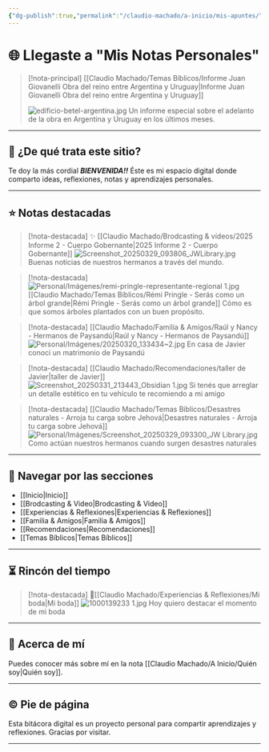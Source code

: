 ```yaml
---
{"dg-publish":true,"permalink":"/claudio-machado/a-inicio/mis-apuntes/","title":"Página principal","tags":["home","inicio","gardenEntry","gardenEntry","gardenEntry","gardenEntry","gardenEntry"]}
---
```



# 🌐 Llegaste a "Mis Notas Personales" 

>[!nota-principal]  [[Claudio Machado/Temas Bíblicos/Informe Juan Giovanelli Obra del reino entre Argentina y Uruguay\|Informe Juan Giovanelli Obra del reino entre Argentina y Uruguay]]
>
>![edificio-betel-argentina.jpg](/img/user/Claudio%20Machado/img/destacadas/edificio-betel-argentina.jpg)
>Un informe especial sobre el adelanto de la obra en Argentina y Uruguay en los últimos meses.

---

## 📌 ¿De qué trata este sitio?

Te doy la más cordial ***BIENVENIDA!!***
Éste es mi espacio digital donde comparto ideas, reflexiones, notas y aprendizajes personales.

---

## ⭐ Notas destacadas


> [!nota-destacada] ✨ [[Claudio Machado/Brodcasting & vídeos/2025 Informe 2 - Cuerpo Gobernante\|2025 Informe 2 - Cuerpo Gobernante]] 
> ![Screenshot_20250329_093806_JWLibrary.jpg](/img/user/Personal/Im%C3%A1genes/Screenshot_20250329_093806_JWLibrary.jpg)
> Buenas noticias de nuestros hermanos a través del mundo.

>[!nota-destacada] ![Personal/Imágenes/remi-pringle-representante-regional 1.jpg](/img/user/Personal/Im%C3%A1genes/remi-pringle-representante-regional%201.jpg)
>[[Claudio Machado/Temas Bíblicos/Rémi Pringle - Serás como un árbol grande\|Rémi Pringle - Serás como un árbol grande]]
>Cómo es que somos árboles plantados con un buen propósito.


> [!nota-destacada] [[Claudio Machado/Familia & Amigos/Raúl y Nancy - Hermanos de Paysandú\|Raúl y Nancy - Hermanos de Paysandú]]
> ![Personal/Imágenes/20250320_133434~2.jpg](/img/user/Personal/Im%C3%A1genes/20250320_133434~2.jpg)
> En casa de Javier conoci un matrimonio de Paysandú 


> [!nota-destacada] [[Claudio Machado/Recomendaciones/taller de Javier\|taller de Javier]]
> ![Screenshot_20250331_213443_Obsidian 1.jpg](/img/user/Personal/Im%C3%A1genes/Screenshot_20250331_213443_Obsidian%201.jpg) 
> Si tenés que arreglar un detalle estético en tu vehículo te recomiendo a mi amigo 



> [!nota-destacada] [[Claudio Machado/Temas Bíblicos/Desastres naturales - Arroja tu carga sobre Jehová\|Desastres naturales - Arroja tu carga sobre Jehová]]
> ![Personal/Imágenes/Screenshot_20250329_093300_JW Library.jpg](/img/user/Personal/Im%C3%A1genes/Screenshot_20250329_093300_JW%20Library.jpg) 
>Como actúan nuestros hermanos cuando surgen desastres naturales 


---

## 📂 Navegar por las secciones

- [[Inicio\|Inicio]]
- [[Brodcasting & Video\|Brodcasting & Video]]
- [[Experiencias & Reflexiones\|Experiencias & Reflexiones]]
- [[Familia & Amigos\|Familia & Amigos]]
- [[Recomendaciones\|Recomendaciones]]
- [[Temas Bíblicos\|Temas Bíblicos]]

---

## ⏳ Rincón del tiempo

> [!nota-destacada] 💍[[Claudio Machado/Experiencias & Reflexiones/Mi boda\|Mi boda]]
> ![1000139233 1.jpg](/img/user/Personal/Im%C3%A1genes/1000139233%201.jpg)
> Hoy quiero destacar el momento de mi boda 

---

## 👤 Acerca de mí

Puedes conocer más sobre mí en la nota [[Claudio Machado/A Inicio/Quién soy\|Quién soy]].

---

## © Pie de página

Esta bitácora digital es un proyecto personal para compartir aprendizajes y reflexiones. Gracias por visitar.

---
